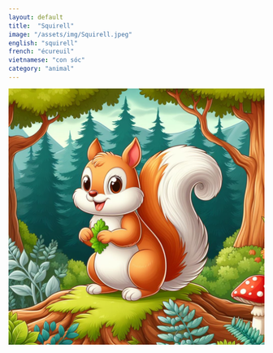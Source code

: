 ```yaml
---
layout: default
title:  "Squirell"
image: "/assets/img/Squirell.jpeg"
english: "squirell"
french: "écureuil"
vietnamese: "con sóc"
category: "animal"
---
```


![Squirell](/assets/img/Squirell.jpeg)